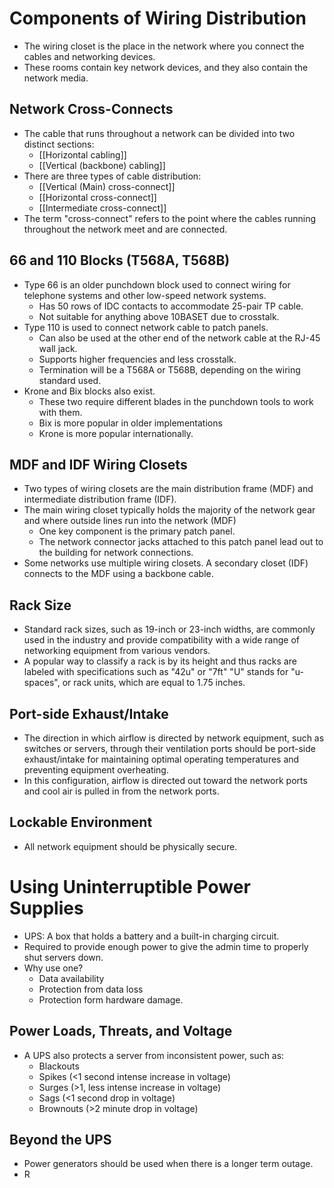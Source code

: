 # Components of Wiring Distribution
- The wiring closet is the place in the network where you connect the cables and networking devices. 
- These rooms contain key network devices, and they also contain the network media.

## Network Cross-Connects
- The cable that runs throughout a network can be divided into two distinct sections:
	- [[Horizontal cabling]]
	- [[Vertical (backbone) cabling]]
- There are three types of cable distribution:
	- [[Vertical (Main) cross-connect]]
	- [[Horizontal cross-connect]]
	- [[Intermediate cross-connect]]
- The term "cross-connect" refers to the point where the cables running throughout the network meet and are connected.

## 66 and 110 Blocks (T568A, T568B)
- Type 66 is an older punchdown block used to connect wiring for telephone systems and other low-speed network systems.
	- Has 50 rows of IDC contacts to accommodate 25-pair TP cable.
	- Not suitable for anything above 10BASET due to crosstalk.
- Type 110 is used to connect network cable to patch panels.
	- Can also be used at the other end of the network cable at the RJ-45 wall jack.
	- Supports higher frequencies and less crosstalk.
	- Termination will be a T568A or T568B, depending on the wiring standard used.
- Krone and Bix blocks also exist.
	- These two require different blades in the punchdown tools to work with them.
	- Bix is more popular in older implementations
	- Krone is more popular internationally.

## MDF and IDF Wiring Closets
- Two types of wiring closets are the main distribution frame (MDF) and intermediate distribution frame (IDF).
- The main wiring closet typically holds the majority of the network gear and where outside lines run into the network (MDF)
	- One key component is the primary patch panel.
	- The network connector jacks attached to this patch panel lead out to the building for network connections.
- Some networks use multiple wiring closets. A secondary closet (IDF) connects to the MDF using a backbone cable.

## Rack Size
- Standard rack sizes, such as 19-inch or 23-inch widths, are commonly used in the industry and provide compatibility with a wide range of networking equipment from various vendors.
- A popular way to classify a rack is by its height and thus racks are labeled with specifications such as "42u" or "7ft" "U" stands for "u-spaces", or rack units, which are equal to 1.75 inches.

## Port-side Exhaust/Intake
- The direction in which airflow is directed by network equipment, such as switches or servers, through their ventilation ports should be port-side exhaust/intake for maintaining optimal operating temperatures and preventing equipment overheating.
- In this configuration, airflow is directed out toward the network ports and cool air is pulled in from the network ports.

## Lockable Environment
- All network equipment should be physically secure.

# Using Uninterruptible Power Supplies
- UPS: A box that holds a battery and a built-in charging circuit. 
- Required to provide enough power to give the admin time to properly shut servers down.
- Why use one?
	- Data availability
	- Protection from data loss
	- Protection form hardware damage.

## Power Loads, Threats, and Voltage
- A UPS also protects a server from inconsistent power, such as:
	- Blackouts
	- Spikes (<1 second intense increase in voltage)
	- Surges (>1, less intense increase in voltage)
	- Sags (<1 second drop in voltage)
	- Brownouts (>2 minute drop in voltage)

## Beyond the UPS
- Power generators should be used when there is a longer term outage.
- R